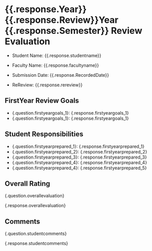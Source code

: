 # {{.response.Year}} {{.response.Review}}Year {{.response.Semester}} Review Evaluation

* Student Name: {{.response.studentname}}
* Faculty Name: {{.response.facultyname}}

* Submission Date: {{.response.RecordedDate}}
* ReReview: {{.response.rereview}}

## FirstYear Review Goals

* {.question.firstyeargoals_1}: {.response.firstyeargoals_1}
* {.question.firstyeargoals_1}: {.response.firstyeargoals_1}

## Student Responsibilities

* {.question.firstyearprepared_1}: {.response.firstyearprepared_1}
* {.question.firstyearprepared_2}: {.response.firstyearprepared_2}
* {.question.firstyearprepared_3}: {.response.firstyearprepared_3}
* {.question.firstyearprepared_4}: {.response.firstyearprepared_4}
* {.question.firstyearprepared_4}: {.response.firstyearprepared_5}

## Overall Rating

{.question.overallevaluation}

{.response.overallevaluation}

## Comments

{.question.studentcomments}

{.response.studentcomments}
